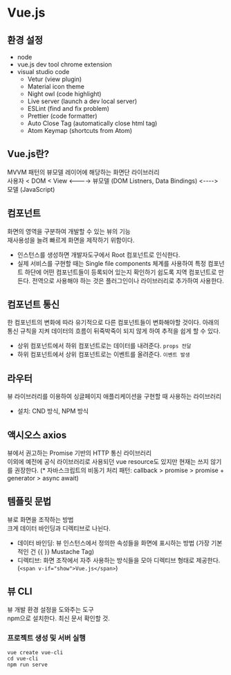 # Vue.js


## 환경 설정
- node
- vue.js dev tool chrome extension
- visual studio code
    - Vetur (view plugin)
    - Material icon theme
    - Night owl (code highlight)
    - Live server (launch a dev local server)
    - ESLint (find and fix problem)
    - Prettier (code formatter)
    - Auto Close Tag (automatically close html tag)
    - Atom Keymap (shortcuts from Atom)


## Vue.js란?
MVVM 패턴의 뷰모델 레이어에 해당하는 화면단 라이브러리  
사용자 < DOM < View  <----> 뷰모델 (DOM Listners, Data Bindings) <----> 모델 (JavaScript)


## 컴포넌트
화면의 영역을 구분하여 개발할 수 있는 뷰의 기능  
재사용성을 늘려 빠르게 화면을 제작하기 위함이다.   
- 인스턴스를 생성하면 개발자도구에서 Root 컴포넌트로 인식한다.
- 실제 서비스를 구현할 때는 Single file components 체계를 사용하여 특정 컴포넌트 하단에 어떤 컴포넌트들이 등록되어 있는지 확인하기 쉽도록 지역 컴포넌트로 만든다. 전역으로 사용해야 하는 것은 플러그인이나 라이브러리로 추가하여 사용한다.


## 컴포넌트 통신
한 컴포넌트의 변화에 따라 유기적으로 다른 컴포넌트들이 변화해야할 것이다. 
아래의 통신 규칙을 지켜 데이터의 흐름이 뒤죽박죽이 되지 않게 하여 추적을 쉽게 할 수 있다.
- 상위 컴포넌트에서 하위 컴포넌트로는 데이터를 내려준다. `props 전달`
- 하위 컴포넌트에서 상위 컴포넌트로는 이벤트를 올려준다. `이벤트 발생`


## 라우터
뷰 라이브러리를 이용하여 싱글페이지 애플리케이션을 구현할 때 사용하는 라이브러리  
- 설치: CND 방식, NPM 방식


## 액시오스 axios
뷰에서 권고하는 Promise 기반의 HTTP 통신 라이브러리  
이외에 예전에 공식 라이브러리로 사용되던 vue resource도 있지만 현재는 쓰지 않기를 권장한다.
(* 자바스크립트의 비동기 처리 패턴: callback > promise > promise + generator > async await)


## 템플릿 문법
뷰로 화면을 조작하는 방법  
크게 데이터 바인딩과 디렉티브로 나뉜다.
- 데이터 바인딩: 뷰 인스턴스에서 정의한 속성들을 화면에 표시하는 방법 (가장 기본적인 건 {{ }} Mustache Tag)
- 디렉티브: 화면 조작에서 자주 사용하는 방식들을 모아 디렉티브 형태로 제공한다. (`<span v-if="show">Vue.js</span>`)


## 뷰 CLI
뷰 개발 환경 설정을 도와주는 도구  
npm으로 설치한다. 최신 문서 확인할 것.  

### 프로젝트 생성 및 서버 실행
```
vue create vue-cli
cd vue-cli
npm run serve
```